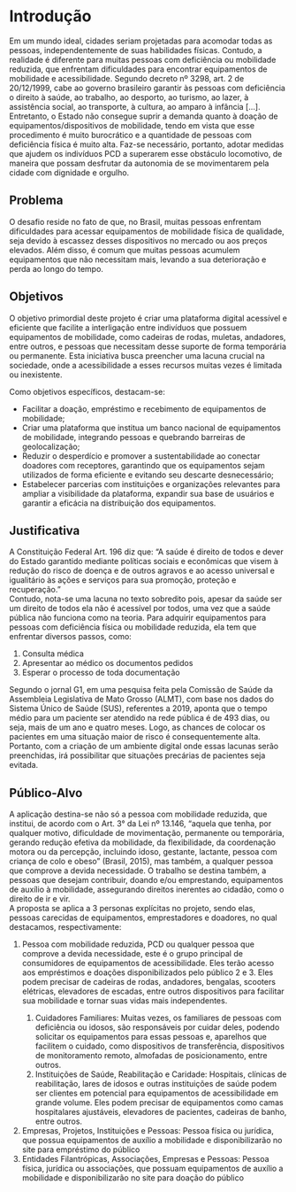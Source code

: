 # Introdução

Em um mundo ideal, cidades seriam projetadas para acomodar todas as pessoas, independentemente de suas habilidades físicas. Contudo, a realidade é diferente para muitas pessoas com deficiência ou mobilidade reduzida, que enfrentam dificuldades para encontrar equipamentos de mobilidade e acessibilidade. Segundo decreto nº 3298, art. 2 de 20/12/1999, cabe ao governo brasileiro garantir às pessoas com deficiência o direito à saúde, ao trabalho, ao desporto, ao turismo, ao lazer, à assistência social, ao transporte, à cultura, ao amparo à infância [...]. Entretanto, o Estado não consegue suprir a demanda quanto à doação de equipamentos/dispositivos de mobilidade, tendo em vista que esse procedimento é muito burocrático e a quantidade de pessoas com deficiência física é muito alta. Faz-se necessário, portanto, adotar medidas que ajudem os indivíduos PCD a superarem esse obstáculo locomotivo, de maneira que possam desfrutar da autonomia de se movimentarem pela cidade com dignidade e orgulho. 

## Problema
O desafio reside no fato de que, no Brasil, muitas pessoas enfrentam dificuldades para acessar equipamentos de mobilidade física de qualidade, seja devido à escassez desses dispositivos no mercado ou aos preços elevados. Além disso, é comum que muitas pessoas acumulem equipamentos que não necessitam mais, levando a sua deterioração e perda ao longo do tempo. 

## Objetivos

O objetivo primordial deste projeto é criar uma plataforma digital acessível e eficiente que facilite a interligação entre indivíduos que possuem equipamentos de mobilidade, como cadeiras de rodas, muletas, andadores, entre outros, e pessoas que necessitam desse suporte de forma temporária ou permanente. Esta iniciativa busca preencher uma lacuna crucial na sociedade, onde a acessibilidade a esses recursos muitas vezes é limitada ou inexistente. 

Como objetivos específicos, destacam-se: 
<ul>
<li>Facilitar a doação, empréstimo e recebimento de equipamentos de mobilidade;</li> 
<li>Criar uma plataforma que institua um banco nacional de equipamentos de mobilidade, integrando pessoas e quebrando barreiras de geolocalização;</li> 
<li>Reduzir o desperdício e promover a sustentabilidade ao conectar doadores com receptores, garantindo que os equipamentos sejam utilizados de forma eficiente e evitando seu descarte desnecessário;</li> 
<li>Estabelecer parcerias com instituições e organizações relevantes para ampliar a visibilidade da plataforma, expandir sua base de usuários e garantir a eficácia na distribuição dos equipamentos.</li> 
</ul>

## Justificativa

A Constituição Federal Art. 196 diz que: “A saúde é direito de todos e dever do Estado garantido mediante políticas sociais e econômicas que visem à redução do risco de doença e de outros agravos e ao acesso universal e igualitário às ações e serviços para sua promoção, proteção e recuperação.”  
Contudo, nota-se uma lacuna no texto sobredito pois, apesar da saúde ser um direito de todos ela não é acessível por todos, uma vez que a saúde pública não funciona como na teoria. Para adquirir equipamentos para pessoas com deficiência física ou mobilidade reduzida, ela tem que enfrentar diversos passos, como:  
<ol>
<li>Consulta médica</li> 
<li>Apresentar ao médico os documentos pedidos</li> 
<li>Esperar o processo de toda documentação</li>  
</ol>
Segundo o jornal G1, em uma pesquisa feita pela Comissão de Saúde da Assembleia Legislativa de Mato Grosso (ALMT), com base nos dados do Sistema Único de Saúde (SUS), referentes a 2019, aponta que o tempo médio para um paciente ser atendido na rede pública é de 493 dias, ou seja, mais de um ano e quatro meses. Logo, as chances de colocar os pacientes em uma situação maior de risco é consequentemente alta. 
Portanto, com a criação de um ambiente digital onde essas lacunas serão preenchidas, irá possibilitar que situações precárias de pacientes seja evitada. 

## Público-Alvo

A aplicação destina-se não só a pessoa com mobilidade reduzida, que institui, de acordo com o Art. 3° da Lei nº 13.146, “aquela que tenha, por qualquer motivo, dificuldade de movimentação, permanente ou temporária, gerando redução efetiva da mobilidade, da flexibilidade, da coordenação motora ou da percepção, incluindo idoso, gestante, lactante, pessoa com criança de colo e obeso” (Brasil, 2015), mas também, a qualquer pessoa que comprove a devida necessidade. O trabalho se destina também, a pessoas que desejam contribuir, doando e/ou emprestando, equipamentos de auxílio à mobilidade, assegurando direitos inerentes ao cidadão, como o direito de ir e vir.  
A proposta se aplica a 3 personas explícitas no projeto, sendo elas, pessoas carecidas de equipamentos, emprestadores e doadores, no qual destacamos, respectivamente: 

<ol>
<li>Pessoa com mobilidade reduzida, PCD ou qualquer pessoa que comprove a devida necessidade, este é o grupo principal de consumidores de equipamentos de acessibilidade. Eles terão acesso aos empréstimos e doações disponibilizados pelo público 2 e 3. Eles podem precisar de cadeiras de rodas, andadores, bengalas, scooters elétricas, elevadores de escadas, entre outros dispositivos para facilitar sua mobilidade e tornar suas vidas mais independentes.</li> 
<ol>
<li>Cuidadores Familiares: Muitas vezes, os familiares de pessoas com deficiência ou idosos, são responsáveis por cuidar deles, podendo solicitar os equipamentos para essas pessoas e, aparelhos que facilitem o cuidado, como dispositivos de transferência, dispositivos de monitoramento remoto, almofadas de posicionamento, entre outros.</li> 

<li>Instituições de Saúde, Reabilitação e Caridade: Hospitais, clínicas de reabilitação, lares de idosos e outras instituições de saúde podem ser clientes em potencial para equipamentos de acessibilidade em grande volume. Eles podem precisar de equipamentos como camas hospitalares ajustáveis, elevadores de pacientes, cadeiras de banho, entre outros.</li> 
</ol>
<li>Empresas, Projetos, Instituições e Pessoas:  Pessoa física ou jurídica, que possua equipamentos de auxílio a mobilidade e disponibilizarão no site para empréstimo do público</li> 

<li>Entidades Filantrópicas, Associações, Empresas e Pessoas: Pessoa física, jurídica ou associações, que possuam equipamentos de auxílio a mobilidade e disponibilizarão no site para doação do público</li> 
</ol>
 
